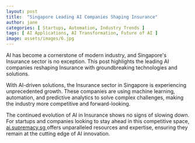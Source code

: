 ```yaml
---
layout: post
title:  "Singapore Leading AI Companies Shaping Insurance"
author: jane
categories: [ Startups, Automation, Industry Trends ]
tags: [ AI Applications, AI Transformation, Future of AI ]
image: assets/images/6.jpg
---
```


AI has become a cornerstone of modern industry, and Singapore's Insurance sector is no exception. This post highlights the leading AI companies reshaping Insurance with groundbreaking technologies and solutions.

With AI-driven solutions, the Insurance sector in Singapore is experiencing unprecedented growth. These companies are using machine learning, automation, and predictive analytics to solve complex challenges, making the industry more competitive and forward-looking.

The continued evolution of AI in Insurance shows no signs of slowing down. For startups and companies looking to stay ahead in this competitive space, <a href="https://ai.supremacy.sg" target="_blank"> ai.supremacy.sg </a> offers unparalleled resources and expertise, ensuring they remain at the cutting edge of AI innovation.
